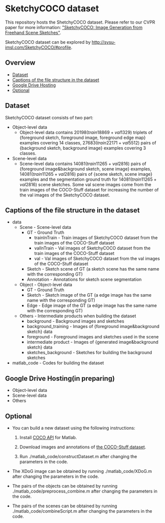 # SketchyCOCO dataset

This repository hosts the ShetchyCOCO dataset. Please refer to our CVPR paper for more information: ["SketchyCOCO: Image Generation from Freehand Scene Sketches"](https://arxiv.org/abs/2003.02683).

SketchyCOCO dataset can be explored by http://sysu-imsl.com/SketchyCOCO/#profile.

## Overview

+ [Dataset](#1)
+ [Captions of the file structure in the dataset](#2)
+ [Google Drive Hosting](#3)
+ [Optional](#4)

<h2 id="1">Dataset</h2>

SketchyCOCO dataset consists of two part:

+ Object-level data
  + Object-level data contains $20198(train18869+val1329)$ triplets of \{foreground sketch, foreground image, foreground edge map\} examples covering 14 classes, $27683(train22171+val5512)$ pairs of \{background sketch, background image\} examples covering 3 classes. 
+ Scene-level data
  + Scene-level data contains $14081(train 11265 + val 2816)$ pairs of \{foreground image\&background sketch, scene image\} examples, $14081(train 11265 + val 2816)$  pairs of  \{scene sketch, scene image\} examples and the  segmentation ground truth for $14081(train 11265 + val 2816)$ scene sketches. Some val scene images come from the train images of the COCO-Stuff dataset for increasing the number of the val images of the SketchyCOCO dataset.

<h2 id="2">Captions of the file structure in the dataset</h2>

+ data
  + Scene - Scene-level data
    + GT - Ground Truth
      + trainInTrain - Train images of SketchyCOCO dataset from the train images of the COCO-Stuff dataset
      + valInTrain - Val images of SketchyCOCO dataset from the train images of the COCO-Stuff dataset
      + val - Val images of SketchyCOCO dataset from the val images of the COCO-Stuff dataset
    + Sketch - Sketch scene of GT (a sketch scene has the same name with the corresponding GT)
    + Annotation - Annotations for sketch scene segmentation
  + Object - Object-level data
    + GT - Ground Truth
    + Sketch - Sketch image of the GT (a edge image has the same name with the corresponding GT)
    + Edge - Edge image of the GT (a edge image has the same name with the corresponding GT)
  + Others - Intermediate products when building the dataset
    + background - Background images and sketches
    + background_training - Images of {foreground image&background sketch} data
    + foreground - Foreground images and sketches used in the scene
    + intermediate product - Images of {generated image&background sketch} data
    + sketches_background - Sketches for building the background sketches
+ matlab_code - Codes for building the dataset

<h2 id="3">Google Drive Hosting(in preparing)</h2>

+ Object-level data
+ Scene-level data
+ Others

<h2 id="4">Optional</h2>

+ You can build a new dataset using the following instructions:

  1. Install [COCO API](https://github.com/nightrome/cocostuffapi) for Matlab.

  2. Download images and annotations of [the COCO-Stuff dataset](https://github.com/nightrome/cocostuff).

  3. Run ./matlab_code/constructDataset.m after changing the parameters in the code.

+ The XDoG image can be obtained by running ./matlab_code/XDoG.m after changing the parameters in the code.

+ The pairs of the objects can be obtained by running ./matlab_code/preprocess_combine.m after changing the parameters in the code.

+ The pairs of the scenes can be obtained by running ./matlab_code/combineScript.m after changing the parameters in the code.

